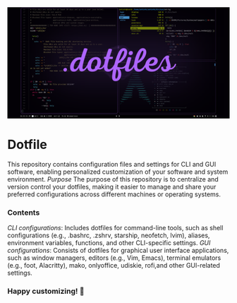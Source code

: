 <div align="center" width="100%"> <img src="./src/Images/Dotfiles.png"> </div>
 
# Dotfile 
This repository contains configuration files and settings for CLI and GUI software, enabling personalized customization of your software and system environment.
*Purpose* The purpose of this repository is to centralize and version control your dotfiles, making it easier to manage and share your preferred configurations across different machines or operating systems.

### Contents
*CLI configurations*: Includes dotfiles for command-line tools, such as shell configurations (e.g., .bashrc, .zshrv, starship, neofetch, lvim), aliases, environment variables, functions, and other CLI-specific settings.
*GUI configurations*: Consists of dotfiles for graphical user interface applications, such as window managers, editors (e.g., Vim, Emacs), terminal emulators (e.g., foot, Alacritty), mako, onlyoffice, udiskie, rofi,and other GUI-related settings.

### Happy customizing! 🎉
